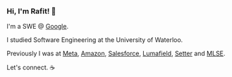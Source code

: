 ### Hi, I'm Rafit! 👋

I'm a SWE @ [Google](https://github.com/google). 

I studied Software Engineering at the University of Waterloo.

Previously I was at [Meta](https://github.com/facebook), [Amazon](https://github.com/amzn), [Salesforce](https://github.com/salesforce), [Lumafield](https://github.com/lumafield), [Setter](https://github.com/setter) and [MLSE](https://github.com/torontofc).

Let's connect. :coffee:
